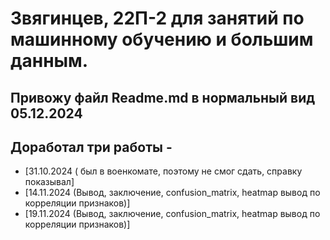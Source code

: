  # Звягинцев, 22П-2 для занятий по машинному обучению и большим данным.

## Привожу файл Readme.md в нормальный вид 05.12.2024

## Доработал три работы  -  
- [31.10.2024 ( был в военкомате, поэтому не смог сдать, справку показывал]
- [14.11.2024 (Вывод, заключение, confusion_matrix, heatmap вывод по корреляции признаков)]
- [19.11.2024 (Вывод, заключение, confusion_matrix, heatmap вывод по корреляции признаков)]

